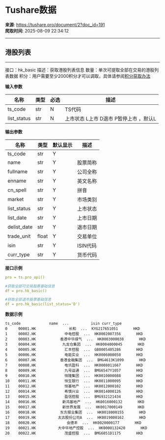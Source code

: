 # Tushare数据

**来源**: https://tushare.pro/document/2?doc_id=191  
**爬取时间**: 2025-08-09 22:34:12

---

## 港股列表

---

接口：hk\_basic
描述：获取港股列表信息
数量：单次可提取全部在交易的港股列表数据
积分：用户需要至少2000积分才可以调取，具体请参阅[积分获取办法](https://tushare.pro/document/1?doc_id=13)

**输入参数**

| 名称 | 类型 | 必选 | 描述 |
| --- | --- | --- | --- |
| ts\_code | str | N | TS代码 |
| list\_status | str | N | 上市状态 L上市 D退市 P暂停上市 ，默认L |

**输出参数**

| 名称 | 类型 | 默认显示 | 描述 |
| --- | --- | --- | --- |
| ts\_code | str | Y |  |
| name | str | Y | 股票简称 |
| fullname | str | Y | 公司全称 |
| enname | str | Y | 英文名称 |
| cn\_spell | str | Y | 拼音 |
| market | str | Y | 市场类别 |
| list\_status | str | Y | 上市状态 |
| list\_date | str | Y | 上市日期 |
| delist\_date | str | Y | 退市日期 |
| trade\_unit | float | Y | 交易单位 |
| isin | str | Y | ISIN代码 |
| curr\_type | str | Y | 货币代码 |

**接口示例**

```yaml
pro = ts.pro_api()

#获取全部可交易股票基础信息
df = pro.hk_basic()

#获取全部退市股票基础信息
df = pro.hk_basic(list_status='D')
```

**数据示例**

```
ts_code             name  ...          isin curr_type
0     00001.HK               长和  ...  KYG217651051       HKD
1     00002.HK             中电控股  ...  HK0002007356       HKD
2     00003.HK           香港中华煤气  ...  HK0003000038       HKD
3     00004.HK            九龙仓集团  ...  HK0004000045       HKD
4     00005.HK             汇丰控股  ...  GB0005405286       HKD
5     00006.HK             电能实业  ...  HK0006000050       HKD
6     00007.HK           香港金融集团  ...  BMG4613K1099       HKD
7     00008.HK             电讯盈科  ...  HK0008011667       HKD
8     00009.HK             九号运通  ...  BMG6547Y1057       HKD
9     00010.HK             恒隆集团  ...  HK0010000088       HKD
10    00011.HK             恒生银行  ...  HK0011000095       HKD
11    00012.HK             恒基地产  ...  HK0012000102       HKD
12    00014.HK             希慎兴业  ...  HK0014000126       HKD
13    00015.HK             盈信控股  ...  BMG932121434       HKD
14    00016.HK            新鸿基地产  ...  HK0016000132       HKD
15    00017.HK            新世界发展  ...  HK0017000149       HKD
16    00018.HK           东方报业集团  ...  HK0018000155       HKD
17    00019.HK          太古股份公司A  ...  HK0019000162       HKD
18    00020.HK              会德丰  ...  HK0020000177       HKD
19    00021.HK          大中华地产控股  ...  HK0000132420       HKD
20    00022.HK             茂盛控股  ...  BMG6051D1175       HKD
```

